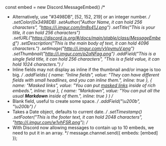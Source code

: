 const embed = new Discord.MessageEmbed()
  /*
   * Alternatively, use "#3498DB", [52, 152, 219] or an integer number.
   */
  .setColor(0x3498DB)
  .setAuthor("Author Name, it can hold 256 characters", "https://i.imgur.com/lm8s41J.png")
  .setTitle("This is your title, it can hold 256 characters")
  .setURL("https://discord.js.org/#/docs/main/stable/class/MessageEmbed")
  .setDescription("This is the main body of text, it can hold 4096 characters.")
  .setImage("http://i.imgur.com/yVpymuV.png")
  .setThumbnail("http://i.imgur.com/p2qNFag.png")
  .addField("This is a single field title, it can hold 256 characters", "This is a field value, it can hold 1024 characters.")
  /*
   * Inline fields may not display as inline if the thumbnail and/or image is too big.
   */
  .addFields(
    { name: "Inline fields", value: "They can have different fields with small headlines, and you can inline them.", inline: true },
    { name: "Masked links", value: "You can put [masked links](https://discord.js.org/#/docs/main/master/class/MessageEmbed) inside of rich embeds.", inline: true },
    { name: "Markdown", value: "You can put all the *usual* **__Markdown__** inside of them.", inline: true }
  )
  /*
   * Blank field, useful to create some space.
   */
  .addField("\u200b", "\u200b")
  /*
   * Takes a Date object, defaults to current date.
   */
  .setTimestamp()
  .setFooter("This is the footer text, it can hold 2048 characters", "http://i.imgur.com/w1vhFSR.png");
  /*
   * With Discord now allowing messages to contain up to 10 embeds, we need to put it in an array.
   */
  message.channel.send({ embeds: [embed] });